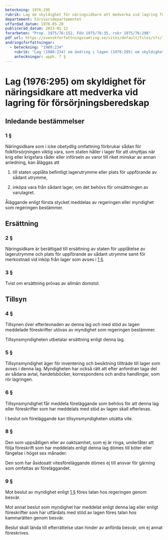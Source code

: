 ```yaml
---
beteckning: 1976:295
rubrik: Lag om skyldighet för näringsidkare att medverka vid lagring för försörjningsberedskap
departement: Försvarsdepartementet
utfardad_datum: 1976-05-20
publicerad_datum: 2023-01-12
forarbeten: "Prop. 1975/76:152, FöU 1975/76:35, rskr 1975/76:298"
pdf_url: https://svenskforfattningssamling.se/sites/default/files/sfs/1976-05/SFS1976-295.pdf
andringsforfattningar:
  - beteckning: "1980:234"
    rubrik: "Lag (1980:234) om ändring i lagen (1976:295) om skyldighet för näringsidkare att medverka vid lagring för försörjningsberedskap"
    anteckningar: upph. 7 §
---
```


# Lag (1976:295) om skyldighet för näringsidkare att medverka vid lagring för försörjningsberedskap

## Inledande bestämmelser

### 1 §

Näringsidkare som i icke obetydlig omfattning förbrukar sådan för folkförsörjningen viktig vara, som staten håller i lager för att utnyttjas när krig eller krigsfara råder eller införseln av varor till riket minskar av annan anledning, kan åläggas att

1. till staten upplåta befintligt lagerutrymme eller plats för uppförande av sådant utrymme,

2. inköpa vara från sådant lager, om det behövs för omsättningen av varulagret.

Åläggande enligt första stycket meddelas av regeringen eller myndighet som regeringen bestämmer.

## Ersättning

### 2 §

Näringsidkare är berättigad till ersättning av staten för upplåtelse av lagerutrymme och plats för uppförande av sådant utrymme samt för merkostnad vid inköp från lager som avses i [1 §](#1).

### 3 §

Tvist om ersättning prövas av allmän domstol.

## Tillsyn

### 4 §

Tillsynen över efterlevnaden av denna lag och med stöd av lagen meddelade föreskrifter utövas av myndighet som regeringen bestämmer.

Tillsynsmyndigheten utbetalar ersättning enligt denna lag.

### 5 §

Tillsynsmyndighet äger för inventering och besiktning tillträde till lager som avses i denna lag. Myndigheten har också rätt att efter anfordran taga del av sådana avtal, handelsböcker, korrespondens och andra handlingar, som rör lagringen.

### 6 §

Tillsynsmyndighet får meddela föreläggande som behövs för att denna lag eller föreskrifter som har meddelats med stöd av lagen skall efterlevas.

I beslut om föreläggande kan tillsynsmyndigheten utsätta vite.

### 8 §

Den som uppsåtligen eller av oaktsamhet, som ej är ringa, underlåter att följa föreskrift som har meddelats enligt denna lag dömes till böter eller fängelse i högst sex månader.

Den som har åsidosatt vitesföreläggande dömes ej till ansvar för gärning som omfattas av föreläggandet.

### 9 §

Mot beslut av myndighet enligt [1 §](#1) föres talan hos regeringen genom besvär.

Mot annat beslut som myndighet har meddelat enligt denna lag eller enligt föreskrifter som har utfärdats med stöd av lagen föres talan hos kammarätten genom besvär.

Beslut skall lända till efterrättelse utan hinder av anförda besvär, om ej annat föreskrives.
